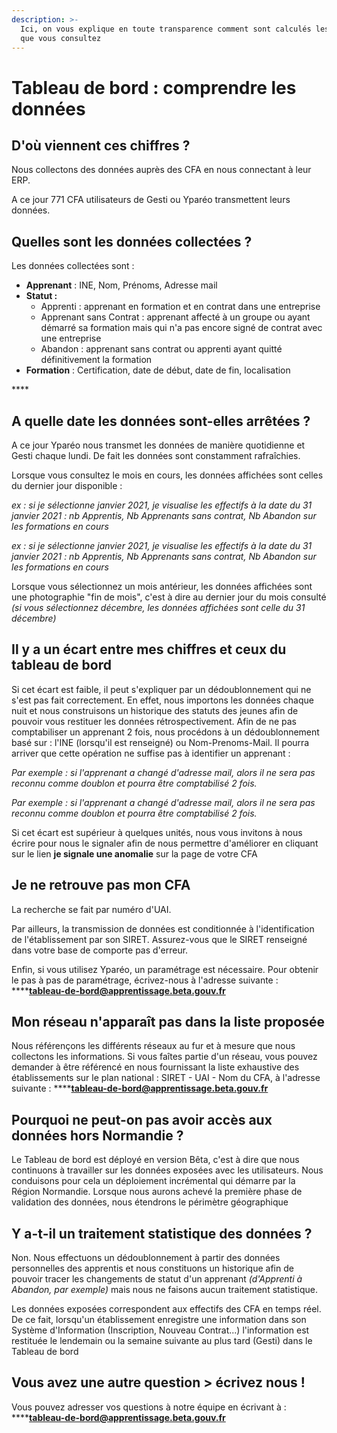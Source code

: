 ```yaml
---
description: >-
  Ici, on vous explique en toute transparence comment sont calculés les chiffres
  que vous consultez
---
```


# Tableau de bord : comprendre les données

## D'où viennent ces chiffres ?

Nous collectons des données auprès des CFA en nous connectant à leur ERP.

A ce jour 771 CFA utilisateurs de Gesti ou Yparéo transmettent leurs données.

## Quelles sont les données collectées ?

Les données collectées sont : 

* **Apprenant** : INE, Nom, Prénoms, Adresse mail
* **Statut :**
  * Apprenti : apprenant en formation et en contrat dans une entreprise
  * Apprenant sans Contrat : apprenant affecté à un groupe ou ayant démarré sa formation mais qui n'a pas encore signé de contrat avec une entreprise
  * Abandon : apprenant sans contrat ou apprenti ayant quitté définitivement la formation 
* **Formation**  : Certification, date de début, date de fin, localisation

\*\*\*\*

## A quelle date les données sont-elles arrêtées ?

A ce jour Yparéo nous transmet les données de manière quotidienne et Gesti chaque lundi. De fait les données sont constamment rafraîchies.

Lorsque vous consultez le mois en cours, les données affichées sont celles du dernier jour disponible : 

_ex : si je sélectionne janvier 2021, je visualise les effectifs à la date du 31 janvier 2021 : nb Apprentis, Nb Apprenants sans contrat, Nb Abandon sur les formations en cours_

_ex : si je sélectionne janvier 2021, je visualise les effectifs à la date du 31 janvier 2021 : nb Apprentis, Nb Apprenants sans contrat, Nb Abandon sur les formations en cours_

Lorsque vous sélectionnez un mois antérieur, les données affichées sont une photographie "fin de mois", c'est à dire au dernier jour du mois consulté _\(si vous sélectionnez décembre, les données affichées sont celle du 31 décembre\)_

## Il y a un écart entre mes chiffres et ceux du tableau de bord

Si cet écart est faible, il peut s'expliquer par un dédoublonnement qui ne s'est pas fait correctement. En effet, nous importons les données chaque nuit et nous construisons un historique des statuts des jeunes afin de pouvoir vous restituer les données rétrospectivement. Afin de ne pas comptabiliser un apprenant 2 fois, nous procédons à un dédoublonnement basé sur : l'INE \(lorsqu'il est renseigné\) ou Nom-Prenoms-Mail. Il pourra arriver que cette opération ne suffise pas à identifier un apprenant : 

_Par exemple : si l'apprenant a changé d'adresse mail, alors il ne sera pas reconnu comme doublon et pourra être comptabilisé 2 fois._ 

_Par exemple : si l'apprenant a changé d'adresse mail, alors il ne sera pas reconnu comme doublon et pourra être comptabilisé 2 fois._ 

Si cet écart est supérieur à quelques unités, nous vous invitons à nous écrire pour nous le signaler afin de nous permettre d'améliorer en cliquant sur le lien **je signale une anomalie** sur la page de votre CFA

##  Je ne retrouve pas mon CFA

La recherche se fait par numéro d'UAI.

Par ailleurs, la transmission de données est conditionnée à l'identification de l'établissement par son SIRET. Assurez-vous que le SIRET renseigné dans votre base de comporte pas d'erreur.

Enfin, si vous utilisez Yparéo, un paramétrage est nécessaire. Pour obtenir le pas à pas de paramétrage, écrivez-nous à l'adresse suivante :  ****[**tableau-de-bord@apprentissage.beta.gouv.fr**](mailto:tableau-de-bord@apprentissage.beta.gouv.fr)

## Mon réseau n'apparaît pas dans la liste proposée

Nous référençons les différents réseaux au fur et à mesure que nous collectons les informations. Si vous faîtes partie d'un réseau, vous pouvez demander à être référencé en nous fournissant la liste exhaustive des établissements sur le plan national : SIRET - UAI - Nom du CFA, à l'adresse suivante :  ****[**tableau-de-bord@apprentissage.beta.gouv.fr**](mailto:tableau-de-bord@apprentissage.beta.gouv.fr)

## Pourquoi ne peut-on pas avoir accès aux données hors Normandie ?

Le Tableau de bord est déployé en version Bêta, c'est à dire que nous continuons à travailler sur les données exposées avec les utilisateurs. Nous conduisons pour cela un déploiement incrémental qui démarre par la Région Normandie. Lorsque nous aurons achevé la première phase de validation des données, nous étendrons le périmètre géographique

## Y a-t-il un traitement statistique des données ?

Non. Nous effectuons un dédoublonnement à partir des données personnelles des apprentis et nous constituons un historique afin de pouvoir tracer les changements de statut d'un apprenant _\(d'Apprenti à Abandon, par exemple\)_ mais nous ne faisons aucun traitement statistique. 

Les données exposées correspondent aux effectifs des CFA en temps réel. De ce fait, lorsqu'un établissement enregistre une information dans son Système d'Information \(Inscription, Nouveau Contrat...\) l'information est restituée le lendemain ou la semaine suivante au plus tard \(Gesti\) dans le Tableau de bord

## Vous avez une autre question &gt; écrivez nous !

Vous pouvez adresser vos questions à notre équipe en écrivant à :  ****[**tableau-de-bord@apprentissage.beta.gouv.fr**](mailto:tableau-de-bord@apprentissage.beta.gouv.fr)





